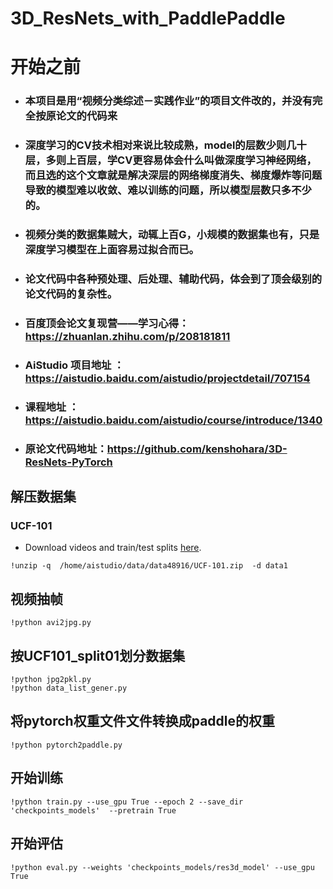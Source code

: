# **3D_ResNets_with_PaddlePaddle**
# **开始之前**
* ### 本项目是用“视频分类综述－实践作业”的项目文件改的，并没有完全按原论文的代码来
* ### 深度学习的CV技术相对来说比较成熟，model的层数少则几十层，多则上百层，学CV更容易体会什么叫做深度学习神经网络，而且选的这个文章就是解决深层的网络梯度消失、梯度爆炸等问题导致的模型难以收敛、难以训练的问题，所以模型层数只多不少的。
* ### 视频分类的数据集贼大，动辄上百G，小规模的数据集也有，只是深度学习模型在上面容易过拟合而已。
* ### 论文代码中各种预处理、后处理、辅助代码，体会到了顶会级别的论文代码的复杂性。
* ### 百度顶会论文复现营——学习心得：https://zhuanlan.zhihu.com/p/208181811
* ### AiStudio 项目地址 ：https://aistudio.baidu.com/aistudio/projectdetail/707154
* ### 课程地址 ：https://aistudio.baidu.com/aistudio/course/introduce/1340
* ### 原论文代码地址：https://github.com/kenshohara/3D-ResNets-PyTorch



## **解压数据集**
### UCF-101

* Download videos and train/test splits [here](http://crcv.ucf.edu/data/UCF101.php).

```
!unzip -q  /home/aistudio/data/data48916/UCF-101.zip  -d data1
```
## **视频抽帧**
```
!python avi2jpg.py
```
## 按UCF101_split01划分数据集
```
!python jpg2pkl.py
!python data_list_gener.py
```
## **将pytorch权重文件文件转换成paddle的权重**
```
!python pytorch2paddle.py

```
## **开始训练**
```
!python train.py --use_gpu True --epoch 2 --save_dir 'checkpoints_models'  --pretrain True

```
## **开始评估**
```
!python eval.py --weights 'checkpoints_models/res3d_model' --use_gpu True

```
